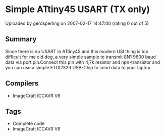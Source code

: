# Simple ATtiny45 USART (TX only)

Uploaded by gerdsperling on 2007-02-17 14:47:00 (rating 0 out of 5)

## Summary

Since there is no USART in ATtiny45 and this modern USI thing is too difficult for me old dog, a very simple sample to transmit 8N1 9600 baud data via port pin.Connect this pin with 4,7k resistor and npn-transistor and you can use a simple FTDI232R USB-Chip to send data to your laptop.

## Compilers

- ImageCraft ICCAVR V6

## Tags

- Complete code
- ImageCraft ICCAVR V6
